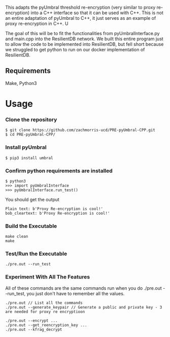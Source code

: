 This adapts the pyUmbral threshold re-encryption (very similar to proxy re-encryption) into a C++ interface so that it can be used with C++. This is not an entire adaptation of pyUmbral to C++, it just serves as an example of proxy re-encryption in C++. U

The goal of this will be to fit the functionalities from pyUmbralInterface.py and main.cpp into the ResilientDB network. We built this entire program just to allow the code to be implemented into ResilientDB, but fell short because we struggled to get python to run on our docker implementation of ResilientDB.

## Requirements
Make, Python3

# Usage

### Clone the repository
```
$ git clone https://github.com/zachmorris-ucd/PRE-pyUmbral-CPP.git
$ cd PRE-pyUmbral-CPP/
```

### Install pyUmbral
```
$ pip3 install umbral
```

### Confirm python requirements are installed
```
$ python3  
>>> import pyUmbralInterface  
>>> pyUmbralInterface.run_test()
```

You should get the output
```
Plain text: b'Proxy Re-encryption is cool!'
bob_cleartext: b'Proxy Re-encryption is cool!'
```

### Build the Executable
```
make clean
make
```

### Test/Run the Executable
```
./pre.out --run_test
```

### Experiment With All The Features
All of these commands are the same commands run when you do ./pre.out --run_test, you just don't have to remember all the values.
```
./pre.out // List all the commands
./pre.out --generate_keypair // Generate a public and private key - 3 are needed for proxy re encryptioon

./pre.out --encrypt ...
./pre.out --get_reencryption_key ...
./pre.out --kfrag_decrypt
```


